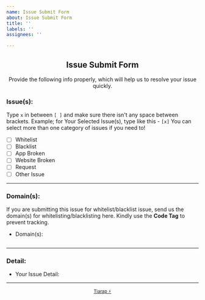 ```yaml
---
name: Issue Submit Form
about: Issue Submit Form
title: ''
labels: ''
assignees: ''

---
```


<h2 align="center">Issue Submit Form</h2>

<div align="center">
  Provide the following info properly, which will help us to resolve your issue quickly.
</div>

<!-- Select The Issue Category(s) -->

### Issue(s):

Type `x` in between `[ ]` and make sure there isn't any space between brackets. Example; for Your Selected Issue(s), type like this - `[x]` 
You can select more than one category of issues if you need to!

- [ ] Whitelist
- [ ] Blacklist
- [ ] App Broken
- [ ] Website Broken
- [ ] Request
- [ ] Other Issue

<!-- Type the **[x]** carefully -->

<hr>

### Domain(s):

If you are submitting this issue for whitelist/blacklist issue, send us the domain(s) for whitelisting/blacklisting here. Kindly use the **Code Tag** to prevent tracking.
<!------------------ Type after this tag ------------------->

- Domain(s):

<!-- Type the domain(s) between ```  tags -->
```

```
<!------------------ Type before this tag ------------------>

<!-- Example; for **Whitelisting/Blacklisting/Log** type at the beginning and ending of the list.

```
example.com
sub.example.com
```
-->

<hr>

### Detail:

<!------------------ Type after this tag ------------------->
- Your Issue Detail: 




<!------------------ Type before this tag ------------------>
<!-- Just a desciption of the issue when you visit the site/use app/software. Or steps on reproducing this -->
<hr>


<div align="center">
  <sub><a href="https://doh.tiar.app" target="_blank">Tiarap ⚡️</a></sub>
</div>
